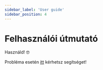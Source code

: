 ```yaml
---
sidebar_label: 'User guide'
sidebar_position: 4
---
```


# Felhasználói útmutató

Használd! 🤓

Probléma esetén [itt](https://discord.com/invite/docusaurus) kérhetsz segítséget!